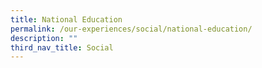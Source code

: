 ```yaml
---
title: National Education
permalink: /our-experiences/social/national-education/
description: ""
third_nav_title: Social
---
```

